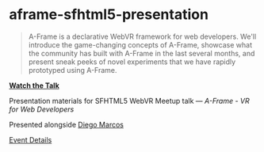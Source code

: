 # aframe-sfhtml5-presentation

> A-Frame is a declarative WebVR framework for web developers. We'll introduce
the game-changing concepts of A-Frame, showcase what the community has built
with A-Frame in the last several months, and present sneak peeks of novel
experiments that we have rapidly prototyped using A-Frame.

**[Watch the Talk](https://www.youtube.com/watch?v=wRqoSdPZQBY)**

Presentation materials for SFHTML5 WebVR Meetup talk &mdash; *A-Frame - VR for Web Developers*

Presented alongside [Diego Marcos](https://twitter.com/dmarcos)

[Event Details](https://www.meetup.com/sfhtml5/events/230072340/)
